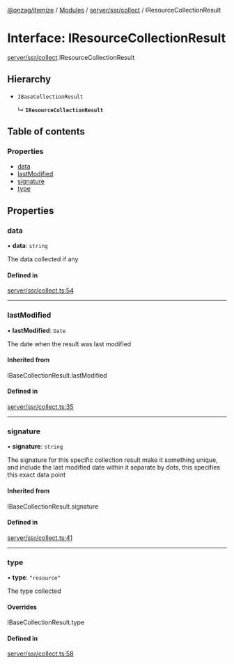 [@onzag/itemize](../README.md) / [Modules](../modules.md) / [server/ssr/collect](../modules/server_ssr_collect.md) / IResourceCollectionResult

# Interface: IResourceCollectionResult

[server/ssr/collect](../modules/server_ssr_collect.md).IResourceCollectionResult

## Hierarchy

- `IBaseCollectionResult`

  ↳ **`IResourceCollectionResult`**

## Table of contents

### Properties

- [data](server_ssr_collect.IResourceCollectionResult.md#data)
- [lastModified](server_ssr_collect.IResourceCollectionResult.md#lastmodified)
- [signature](server_ssr_collect.IResourceCollectionResult.md#signature)
- [type](server_ssr_collect.IResourceCollectionResult.md#type)

## Properties

### data

• **data**: `string`

The data collected if any

#### Defined in

[server/ssr/collect.ts:54](https://github.com/onzag/itemize/blob/f2db74a5/server/ssr/collect.ts#L54)

___

### lastModified

• **lastModified**: `Date`

The date when the result was last modified

#### Inherited from

IBaseCollectionResult.lastModified

#### Defined in

[server/ssr/collect.ts:35](https://github.com/onzag/itemize/blob/f2db74a5/server/ssr/collect.ts#L35)

___

### signature

• **signature**: `string`

The signature for this specific collection result
make it something unique, and include the last modified date within it
separate by dots, this specifies this exact data point

#### Inherited from

IBaseCollectionResult.signature

#### Defined in

[server/ssr/collect.ts:41](https://github.com/onzag/itemize/blob/f2db74a5/server/ssr/collect.ts#L41)

___

### type

• **type**: ``"resource"``

The type collected

#### Overrides

IBaseCollectionResult.type

#### Defined in

[server/ssr/collect.ts:58](https://github.com/onzag/itemize/blob/f2db74a5/server/ssr/collect.ts#L58)
